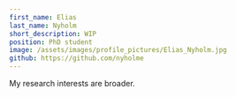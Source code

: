```yaml
---
first_name: Elias
last_name: Nyholm
short_description: WIP
position: PhD student
image: /assets/images/profile_pictures/Elias_Nyholm.jpg
github: https://github.com/nyholme
---
```


My research interests are broader.
